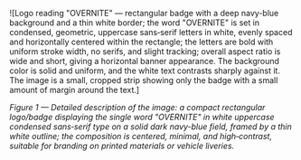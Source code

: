 ![Logo reading "OVERNITE" — rectangular badge with a deep navy-blue background and a thin white border; the word "OVERNITE" is set in condensed, geometric, uppercase sans‑serif letters in white, evenly spaced and horizontally centered within the rectangle; the letters are bold with uniform stroke width, no serifs, and slight tracking; overall aspect ratio is wide and short, giving a horizontal banner appearance. The background color is solid and uniform, and the white text contrasts sharply against it. The image is a small, cropped strip showing only the badge with a small amount of margin around the text.]

*Figure 1 — Detailed description of the image: a compact rectangular logo/badge displaying the single word "OVERNITE" in white uppercase condensed sans‑serif type on a solid dark navy-blue field, framed by a thin white outline; the composition is centered, minimal, and high‑contrast, suitable for branding on printed materials or vehicle liveries.*

